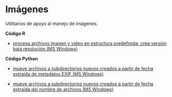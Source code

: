 # Imágenes
Utilitarios de apoyo al manejo de imágenes. 

**Código R**
- [procesa archivos imagen y video en estructura predefinida; crea versión baja resolución (MS Windows)](procesar_f_proc.R)


**Código Python**

- [mueve archivos a subdirectorios nuevos creados a partir de fecha extraída de metadatos EXIF (MS Windows)](crear_dir_fotos_exif.py)

- [mueve archivos a subdirectorios nuevos creados a partir de fecha extraída del nombre de archivos (MS Windows)](img_crear_dir_fotos_xiaomi_win.py) 

